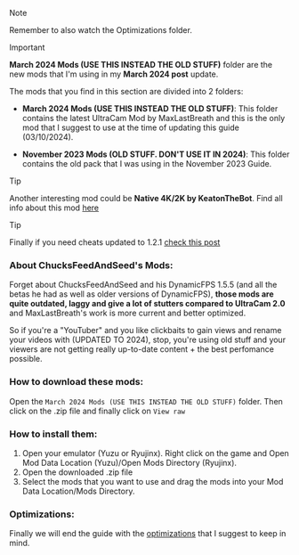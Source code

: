 >[!NOTE]
Remember to also watch the Optimizations folder.

>[!IMPORTANT]
**March 2024 Mods (USE THIS INSTEAD THE OLD STUFF)** folder are the new mods that I'm using in my **March 2024 post** update.

The mods that you find in this section are divided into 2 folders:

- **March 2024 Mods (USE THIS INSTEAD THE OLD STUFF)**: This folder contains the latest UltraCam Mod by MaxLastBreath and this is the only mod that I suggest to use at the time of updating this guide (03/10/2024).

- **November 2023 Mods (OLD STUFF. DON'T USE IT IN 2024)**: This folder contains the old pack that I was using in the November 2023 Guide. 

>[!TIP]
Another interesting mod could be **Native 4K/2K by KeatonTheBot**. Find all info about this mod [here](https://gamebanana.com/mods/482729)

>[!TIP]
Finally if you need cheats updated to 1.2.1 [check this post](https://github.com/bad1dea/NXCheats/pull/143/files#diff-297a7a079b7022e482c041464258903777f84db6b70640e2b47a78fe1b23e2bd)

### About ChucksFeedAndSeed's Mods:

Forget about ChucksFeedAndSeed and his DynamicFPS 1.5.5 (and all the betas he had as well as older versions of DynamicFPS), **those mods are quite outdated, laggy and give a lot of stutters compared to UltraCam 2.0** and MaxLastBreath's work is more current and better optimized.

So if you're a "YouTuber" and you like clickbaits to gain views and rename your videos with (UPDATED TO 2024), stop, you're using old stuff and your viewers are not getting really up-to-date content + the best perfomance possible.

### How to download these mods:

Open the `March 2024 Mods (USE THIS INSTEAD THE OLD STUFF)` folder. Then click on the .zip file and finally click on `View raw`

### How to install them:

1. Open your emulator (Yuzu or Ryujinx). Right click on the game and Open Mod Data Location (Yuzu)/Open Mods Directory (Ryujinx).
2. Open the downloaded .zip file
3. Select the mods that you want to use and drag the mods into your Mod Data Location/Mods Directory.

### Optimizations:

Finally we will end the guide with the [optimizations](https://github.com/StevensND/switch-port-mods/tree/main/The%20Legend%20of%20Zelda%20Tears%20of%20the%20Kingdom/%5B0100F2C0115B6000%5D/1.2.1/Optimizations) that I suggest to keep in mind.